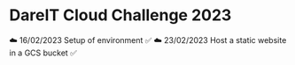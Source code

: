# DareIT Cloud Challenge 2023

☁️ 16/02/2023 Setup of environment ✅
☁️ 23/02/2023 Host a static website in a GCS bucket ✅
